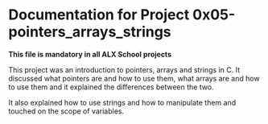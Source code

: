 # Documentation for Project 0x05-pointers_arrays_strings

**This file is mandatory in all ALX School projects**



This project was an introduction to pointers, arrays and strings in C. It discussed what pointers are and how to use them, what arrays are and how to use them and it explained the differences between the two.


It also explained how to use strings and how to manipulate them and touched on the scope of variables.

